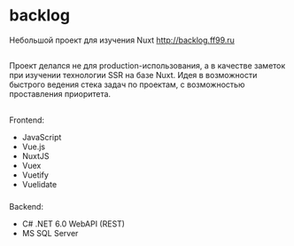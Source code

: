 # backlog
Небольшой проект для изучения Nuxt
http://backlog.ff99.ru
##
Проект делался не для production-использования, а в качестве заметок при изучении технологии SSR на базе Nuxt.
Идея в возможности быстрого ведения стека задач по проектам, с возможностью проставления приоритета.
##
Frontend:
+ JavaScript
+ Vue.js
+ NuxtJS
+ Vuex
+ Vuetify
+ Vuelidate
###
Backend:
+ C# .NET 6.0 WebAPI (REST)
+ MS SQL Server
